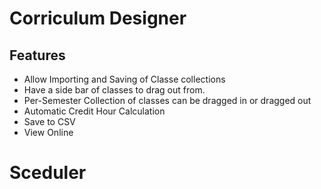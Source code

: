 # Corriculum Designer
## Features
* Allow Importing and Saving of Classe collections
* Have a side bar of classes to drag out from.
* Per-Semester Collection of classes can be dragged in or dragged out
* Automatic Credit Hour Calculation
* Save to CSV
* View Online

# Sceduler

